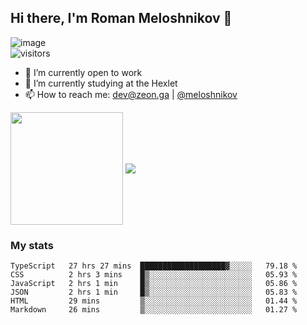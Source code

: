 ## Hi there, I'm Roman Meloshnikov 👋

![image](https://www.codewars.com/users/meloshnikov/badges/small?theme=light)<br>
![visitors](https://visitor-badge.glitch.me/badge?page_id=aldangold)

<!--
Here are some ideas to get you started:

- 🧰 I’m currently open to work
- 👯 I’m looking to collaborate on ...
- 🤔 I’m looking for help with ...
- 💬 Ask me about ...
- 📫 How to reach me: meloshnikov
- 😄 Pronouns: ...
- ⚡ Fun fact: ...
-->

- 🧰 I’m currently open to work
- 🌱 I’m currently studying at the Hexlet
- 📫 How to reach me: dev@zeon.ga | [@meloshnikov](https://telegram.me/meloshnikov)

<span>
<a>
<img align="center" height="180em" src="https://github-readme-stats.vercel.app/api?username=meloshnikov&show_icons=true&hide_border=true&&count_private=true&include_all_commits=true" />
</a>
<a>
<img align="center" src="https://github-readme-stats.vercel.app/api/top-langs/?username=meloshnikov&layout=compact&hide_border=true" />
</a>
</span>


### My stats
<!--START_SECTION:waka-->

```text
TypeScript   27 hrs 27 mins  ███████████████████▓░░░░░   79.18 %
CSS          2 hrs 3 mins    █▒░░░░░░░░░░░░░░░░░░░░░░░   05.93 %
JavaScript   2 hrs 1 min     █▒░░░░░░░░░░░░░░░░░░░░░░░   05.86 %
JSON         2 hrs 1 min     █▒░░░░░░░░░░░░░░░░░░░░░░░   05.83 %
HTML         29 mins         ▒░░░░░░░░░░░░░░░░░░░░░░░░   01.44 %
Markdown     26 mins         ▒░░░░░░░░░░░░░░░░░░░░░░░░   01.27 %
```

<!--END_SECTION:waka-->

